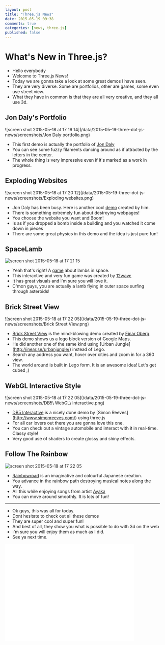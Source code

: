 ```yaml
---
layout: post
title: "Three.js News"
date: 2015-05-19 09:38
comments: true
categories: [news, three.js]
published: false
---
```


# What's New in Three.js?  

* Hello everybody 
* Welcome to Three.js News!
* Today we are gonna take a look at some great demos I have seen. 
* They are very diverse. Some are portfolios, other are games, some even use street view. 
* What they have in common is that they are all very creative, and they all use 3d. 

## Jon Daly's Portfolio

![screen shot 2015-05-18 at 17 19 14](/data/2015-05-19-three-dot-js-news/screenshots/Jon Daly portfolio.png)

* This first demo is actually the portfolio of [Jon Daly](http://jondaly.io/) 
* You can see some fuzzy filaments dancing around as if attracted by the letters in the center. 
* The whole thing is very impressive even if it's marked as a work in progress.  

## Exploding Websites 

![screen shot 2015-05-18 at 17 20 12](/data/2015-05-19-three-dot-js-news/screenshots/Exploding websites.png)

* Jon Daly has been busy. Here is another cool [demo](http://explode.website/) created by him.
* There is something extremely fun about destroying webpages! 
* You choose the website you want and Boom! 
* Is as if you dropped a bomb inside a building and you watched it come down in pieces
* There are some great physics in this demo and the idea is just pure fun! 

## SpaceLamb

![screen shot 2015-05-18 at 17 21 15](/data/2015-05-19-three-dot-js-news/screenshots/SpaceLamb.png)

* Yeah that's right! A [game](http://spacelamb.12wave.com/) about lambs in space. 
* This interactive and very fun game was created by  [12wave](http://www.12wave.com/)
* It has great visuals and I'm sure you will love it.
* C'mon guys, you are actually a lamb flying in outer space surfing through asteroids! 

## Brick Street View 
![screen shot 2015-05-18 at 17 22 05](/data/2015-05-19-three-dot-js-news/screenshots/Brick Street View.png)

* [Brick Street View](http://brickstreetview.com/streetview/AcC_uoVfL76IHeVNVU64BA) is the mind-blowing demo created by [Einar Oberg](http://www.inear.se/)
* This demo shows us a lego block version of Google Maps. 
* He did another one of the same kind using [Urban Jungle] (http://inear.se/urbanjungle/) instead of Lego.
* Search any address you want, hover over cities and zoom in for a 360 view. 
* The world around  is built in Lego form. It is an awesome idea! Let's get cubed ;) 

## WebGL Interactive Style
![screen shot 2015-05-18 at 17 22 05](/data/2015-05-19-three-dot-js-news/screenshots/DB5\ WebGL\ Interactive.png)

* [DB5 Interactive](http://www.simonreeves.com/projects/db5/) is a nicely done demo by [Simon Reeves] (http://www.simonreeves.com/) using three.js 
* For all car lovers out there you are gonna love this one. 
* You can check out a vintage automobile and interact with it in real-time. Classy style! 
* Very good use of shaders to create glossy and shiny effects.

## Follow The Rainbow 

![screen shot 2015-05-18 at 17 22 05](/data/2015-05-19-three-dot-js-news/screenshots/RainbowRoad.png)

* [Rainbowroad](http://rainbowroad.jp/special03/) is an imaginative and colourful Japanese creation. 
* You advance in the rainbow path destroying musical notes along the way. 
* All this while enjoying songs from artist [Ayaka](http://room-ayaka.jp/rainbowroad/) 
* You can move around smoothly. It is lots of fun! 

---  

* Ok guys, this was all for today.  
* Dont hesitate to check out all these demos
* They are super cool and super fun!
* And best of all, they show you what is possible to do with 3d on the web 
* I'm sure you will enjoy them as much as I did. 
* See ya next time. 


<iframe width="420" height="315" src="//www.youtube.com/embed/CUZ00vmbzjQ" frameborder="0" allowfullscreen></iframe>

